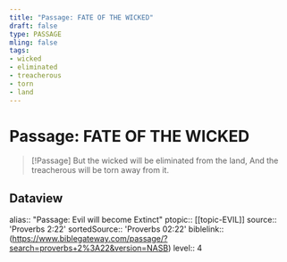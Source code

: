 ```yaml
---
title: "Passage: FATE OF THE WICKED"
draft: false
type: PASSAGE
mling: false
tags:
- wicked
- eliminated
- treacherous
- torn
- land
---
```


# Passage: FATE OF THE WICKED
> [!Passage]
> But the wicked will be eliminated from the land,
> And the treacherous will be torn away from it.

## Dataview
alias:: "Passage: Evil will become Extinct"
ptopic:: [[topic-EVIL]]
source:: 'Proverbs 2:22'
sortedSource:: 'Proverbs 02:22'
biblelink:: (https://www.biblegateway.com/passage/?search=proverbs+2%3A22&version=NASB)
level:: 4
